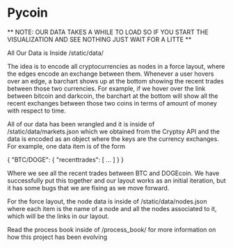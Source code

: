 Pycoin
======
** NOTE: OUR DATA TAKES A WHILE TO LOAD SO IF YOU START THE VISUALIZATION AND SEE NOTHING JUST WAIT FOR A LITTE **

All Our Data is Inside /static/data/

The idea is to encode all cryptocurrencies as nodes in a force layout, where the edges encode an exchange between them. Whenever a user hovers over an edge, a barchart shows up at the bottom showing the recent trades between those two currencies. For example, if we hover over the link between bitcoin and darkcoin, the barchart at the bottom will show all the recent exchanges between those two coins in terms of amount of money with respect to time. 

All of our data has been wrangled and it is inside of /static/data/markets.json which we obtained from the Cryptsy API and the data is encoded as an object where the keys are the currency exchanges. For example, one data item is of the form

{
	"BTC/DOGE": {
		"recenttrades": [
			...
		]
	}
}

Where we see all the recent trades between BTC and DOGEcoin. We have successfully put this together and our layout works as an initial iteration, but it has some bugs that we are fixing as we move forward.

For the force layout, the node data is inside of /static/data/nodes.json where each item is the name of a node and all the nodes associated to it, which will be the links in our layout. 

Read the process book inside of /process_book/ for more information on how this project has been evolving